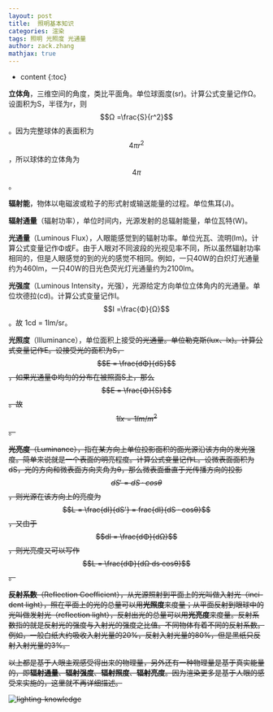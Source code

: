 ```yaml
---
layout: post
title:  照明基本知识
categories: 渲染
tags: 照明 光照度 光通量
author: zack.zhang
mathjax: true
---
```


* content
{:toc}

<!-- more -->

**立体角**，三维空间的角度，类比平面角。单位球面度(sr)。计算公式变量记作Ω。设面积为S，半径为r，则$$Ω =\frac{S}{r^2}$$。因为完整球体的表面积为$$4{\pi}r^2$$，所以球体的立体角为$$4{\pi}$$。

**辐射能**，物体以电磁波或粒子的形式射或输送能量的过程。单位焦耳(J)。

**辐射通量**（辐射功率），单位时间内，光源发射的总辐射能量，单位瓦特(W)。

**光通量**（Luminous Flux），人眼能感觉到的辐射功率。单位光瓦、流明(lm)。计算公式变量记作Φ或F。由于人眼对不同波段的光视见率不同，所以虽然辐射功率相同的，但是人眼感觉的到的光的感觉不相同。例如，一只40W的白炽灯光通量约为460lm，一只40W的日光色荧光灯光通量约为2100lm。

**光强度**（Luminous Intensity，光强），光源给定方向单位立体角内的光通量。单位坎德拉(cd)。计算公式变量记作I。$$I =\frac{Φ}{Ω}$$。故 1cd = 1lm/sr。

**光照度**（Illuminance），单位面积上</s>接受<s>的光通量。单位勒克斯(lux、lx)。计算公式变量记作E。设接受光的面积为S，$$E = \frac{dΦ}{dS}$$，如果光通量Φ均匀的分布在被照面S上，那么$$E = \frac{Φ}{S}$$。故$$1lx = 1lm/m^2$$。

**光亮度**（Luminance），指在某方向上单位投影面积的面光源沿该方向的发光强度。简单来说就是一个表面的明亮程度。计算公式变量记作L。设微表面面积为dS，光的方向和微表面方向夹角为θ，那么微表面垂直于光传播方向的投影$$dS' = dS · cosθ$$，则光源在该方向上的亮度为$$L = \frac{dI}{dS'} = frac{dI}{dS · cosθ}$$，又由于$$dI = \frac{dΦ}{dΩ}$$，则光亮度又可以写作$$L = \frac{dΦ}{dΩ·ds·cosθ}$$。

**反射系数**（Reflection Coefficient），从光源照射到平面上的光叫做入射光（inci-dent light），照在平面上的光的总量可以用**光照度**来度量；从平面反射到眼球中的光叫做发射光（reflection light），反射出光的总量可以用**光亮度**来度量。反射系数指的就是反射光的强度与入射光的强度之比值。<s>不同物体有着不同的反射系数</s>。例如，一般白纸大约吸收入射光量的20%，反射入射光量的80%，但是黑纸只反射入射光量的3%。

以上都是基于人眼主观感受得出来的物理量，另外还有一种物理量是基于真实能量的，即**辐射通量**、**辐射强度**、**辐射照度**、**辐射亮度**。因为渲染更多是基于人眼的感受来实施的，这里就不再详细描述。

![lighting-knowledge](https://zd304.github.io/assets/img/lighting-knowledge.jpg)<br/>